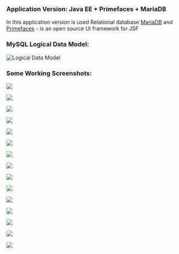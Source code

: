 ### Application Version: Java EE + Primefaces + MariaDB 
In this application version is used Relational database [MariaDB](https://github.com/MariaDB) and [Primefaces](https://github.com/primefaces) - is an open source
 UI framework for JSF

### MySQL Logical Data Model:

![Logical Data Model](database/CrypFolio-Logical_model_ERR_diagram.png)

### Some Working Screenshots:

![](../images/login-page-mariadb.png)

![](../images/signup.png)

![](../images/password-reset-page.png)

![](../images/portfolio.png)

![](../images/item-detail.png)

![](../images/item-detail-page2.png)

![](../images/add-transaction.png)

![](../images/add-transaction-2.png)

![](../images/watchlist-page.png)

![](../images/watchlist-2-page.png)

![](../images/watchlist-add-coin-page.png)

![](../images/watchlist-add-coin-page-2.png)

![](../images/watchlist-add-coin-page-3.png)

![](../images/user-settings.png)

![](../images/portfolio-settings.png)